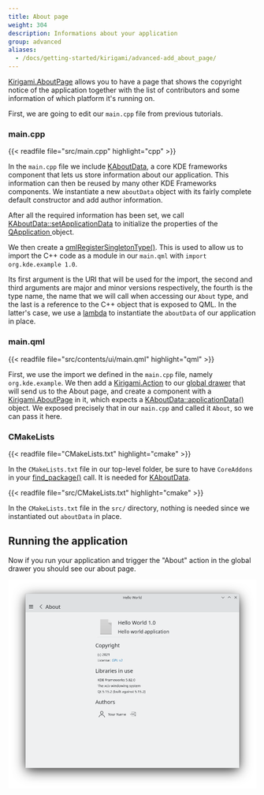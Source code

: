 ```yaml
---
title: About page
weight: 304
description: Informations about your application
group: advanced
aliases:
  - /docs/getting-started/kirigami/advanced-add_about_page/
---
```


[Kirigami.AboutPage](docs:kirigami2;AboutPage) allows you to have a page that shows the copyright notice of the application together with the list of contributors and some information of which platform it's running on.

First, we are going to edit our `main.cpp` file from previous tutorials.

### main.cpp

{{< readfile file="src/main.cpp" highlight="cpp" >}}

In the `main.cpp` file we include [KAboutData](docs:kcoreaddons;KAboutData), a core KDE frameworks component that lets us store information about our application. This information can then be reused by many other KDE Frameworks components. We instantiate a new `aboutData` object with its fairly complete default constructor and add author information.

After all the required information has been set, we call [KAboutData::setApplicationData](docs:kcoreaddons;KAboutData::setApplicationData) to initialize the properties of the [QApplication ](docs:qtwidgets;QApplication) object.

We then create a [qmlRegisterSingletonType()](docs:qtqml;QQmlEngine::qmlRegisterSingletonType). This is used to allow us to import the C++ code as a module in our `main.qml` with `import org.kde.example 1.0`.

Its first argument is the URI that will be used for the import, the second and third arguments are major and minor versions respectively, the fourth is the type name, the name that we will call when accessing our `About` type, and the last is a reference to the C++ object that is exposed to QML. In the latter's case, we use a [lambda](https://en.cppreference.com/w/cpp/language/lambda) to instantiate the `aboutData` of our application in place.

### main.qml

{{< readfile file="src/contents/ui/main.qml" highlight="qml" >}}

First, we use the import we defined in the `main.cpp` file, namely `org.kde.example`. We then add a [Kirigami.Action](docs:kirigami2;Action) to our [global drawer](docs:kirigami2;GlobalDrawer) that will send us to the About page, and create a component with a [Kirigami.AboutPage](docs:kirigami2;AboutPage) in it, which expects a [KAboutData::applicationData()](docs:kcoreaddons;KAboutData::applicationData) object. We exposed precisely that in our `main.cpp` and called it `About`, so we can pass it here.


### CMakeLists

{{< readfile file="CMakeLists.txt" highlight="cmake" >}}

In the `CMakeLists.txt` file in our top-level folder, be sure to have `CoreAddons` in your [find_package()](https://cmake.org/cmake/help/latest/command/find_package.html) call. It is needed for [KAboutData](docs:kcoreaddons;KAboutData).

{{< readfile file="src/CMakeLists.txt" highlight="cmake" >}}

In the `CMakeLists.txt` file in the `src/` directory, nothing is needed since we instantiated out `aboutData` in place.


## Running the application

Now if you run your application and trigger the "About" action in the global drawer you should see our about page.

![Screenshot of the Kirigami About Page](about-page.png)

